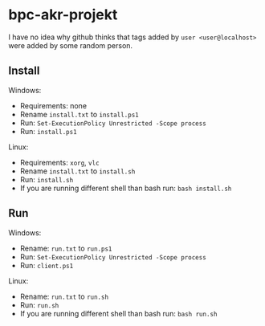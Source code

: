 # bpc-akr-projekt

I have no idea why github thinks that tags added by `user <user@localhost>` were added by some random person.

## Install

Windows:
- Requirements: none
- Rename `install.txt` to `install.ps1`
- Run: `Set-ExecutionPolicy Unrestricted -Scope process`
- Run: `install.ps1`

Linux:
- Requirements: `xorg`, `vlc`
- Rename `install.txt` to `install.sh`
- Run: `install.sh`
- If you are running different shell than bash run: `bash install.sh`


## Run

Windows:

- Rename: `run.txt` to `run.ps1`
- Run: `Set-ExecutionPolicy Unrestricted -Scope process`
- Run: `client.ps1`


Linux:

- Rename: `run.txt` to `run.sh`
- Run: `run.sh`
- If you are running different shell than bash run: `bash run.sh`
